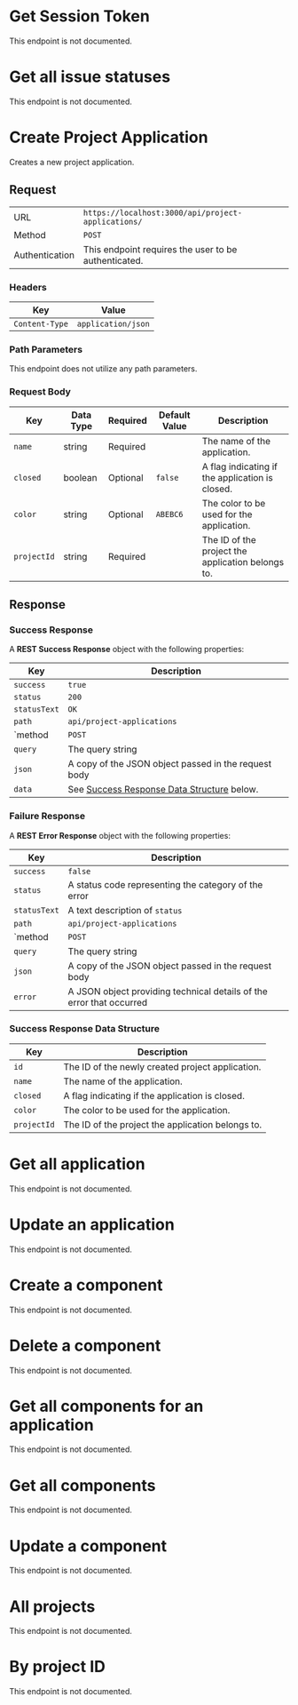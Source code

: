
# Get Session Token

This endpoint is not documented.

# Get all issue statuses

This endpoint is not documented.

  # Create Project Application
  Creates a new project application.
  
  ## Request
  
  | | |
  |---|---|
  | URL | `https://localhost:3000/api/project-applications/` |
  |  Method | `POST` |
  | Authentication | This endpoint requires the user to be authenticated. |
  
  ### Headers
  | Key | Value |
  | --- | --- |
  | `Content-Type` | `application/json` |
  
  ### Path Parameters
  This endpoint does not utilize any path parameters. 
  
   ### Request Body
  | Key | Data Type | Required | Default Value | Description |
  | --- | --- | --- | --- | --- |
  | `name` | string | Required || The name of the application.
  | `closed` | boolean  | Optional | `false` | A flag indicating if the application is closed. |
  | `color` | string |  Optional | `ABEBC6` | The color to be used for the application. |
  | `projectId` | string | Required | | The ID of the project the application belongs to. |
  
  ## Response
  
  ### Success Response
  
  A **REST Success Response** object with the following properties:
  
  | Key | Description |
  | --- | --- |
  | `success` | `true` |
  | `status` | `200` | 
  | `statusText` | `OK` |
  | `path` | `api/project-applications` |
  | `method | `POST`
  | `query` | The query string |
  | `json` | A copy of the JSON object passed in the request body |
  | `data` | See [Success Response Data Structure](#) below. |
  
  ### Failure Response
  
  A **REST Error Response** object with the following properties:
  
  | Key | Description |
  | --- | --- |
  | `success` | `false` |
  | `status` | A status code representing the category of the error | 
  | `statusText` | A text description of  `status` |
  | `path` | `api/project-applications` |
  | `method | `POST`
  | `query` | The query string |
  | `json` | A copy of the JSON object passed in the request body |
  | `error` | A JSON object providing technical details of the error that occurred | 
  
  ### Success Response Data Structure 
  | Key | Description |
  | --- | --- |
  | `id` | The ID of the newly created project application. |
  | `name` | The name of the application. |
  | `closed`  | A flag indicating if the application is closed. |
  | `color`  | The color to be used for the application. |
  | `projectId`  | The ID of the project the application belongs to. |

# Get all application

This endpoint is not documented.

# Update an application

This endpoint is not documented.

# Create a component

This endpoint is not documented.

# Delete a component

This endpoint is not documented.

# Get all components for an application

This endpoint is not documented.

# Get all components

This endpoint is not documented.

# Update a component

This endpoint is not documented.

# All projects

This endpoint is not documented.

# By project ID

This endpoint is not documented.
